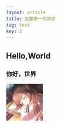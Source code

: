 ```yaml
---
layout: article
title: 这是第一次测试
tag: test
key: 2
---
```

## Hello,World

### 你好，世界

![1737546135783](image/2025-01-08-first_test/1737546135783.png)
